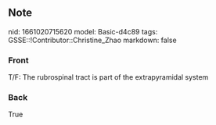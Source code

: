 ## Note
nid: 1661020715620
model: Basic-d4c89
tags: GSSE::!Contributor::Christine_Zhao
markdown: false

### Front
T/F: The rubrospinal tract is part of the extrapyramidal
system

### Back
True
